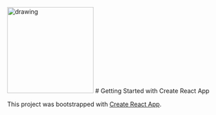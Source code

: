 <img src="drawing.jpg" alt="drawing" width="200"/>
# Getting Started with Create React App

This project was bootstrapped with [Create React App](https://github.com/facebook/create-react-app).


